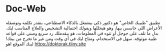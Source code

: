 # Doc-Web
تطبيق "طبيبك الخاص" هو دكتور ذكي بيشتغل بالذكاء الاصطناعي، بتقدر تكلمه وتوصفله الأعراض اللي حاسس بيها، وهو هيحللها ويقولك احتمالية التشخيص والعلاج المناسب ليك. بدل ما تلف على جوجل أو تتوه في المعلومات، هو بيقدملك رد سريع ومبني على قواعد طبية موثوقة. سهل في الاستخدام، ومتاح ليك في أي وقت ومن غير ما تخرج من بيتك!
لينك الموقع اهو https://doktorak.tiiny.site

